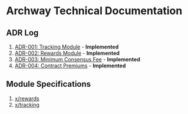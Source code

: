 # Archway Technical Documentation

## ADR Log

1. [ADR-001: Tracking Module](adr/ADR-001-tracking-module.md) - **Implemented**
2. [ADR-002: Rewards Module](adr/ADR-002-rewards-module.md) - **Implemented**
3. [ADR-003: Minimum Consensus Fee](adr/ADR-003-minimum-consensus-fee.md) - **Implemented**
4. [ADR-004: Contract Premiums](adr/ADR-004-contract-premiums.md) - **Implemented**

## Module Specifications

1. [x/rewards](../x/rewards/spec/README.md)
2. [x/tracking](../x/tracking/spec/README.md)
